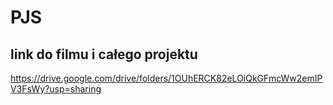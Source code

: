 # PJS

## link do filmu i całego projektu
https://drive.google.com/drive/folders/1OUhERCK82eLOiQkGFmcWw2emIPV3FsWy?usp=sharing